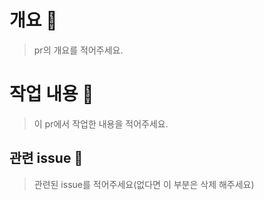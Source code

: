 # 개요 💋

> pr의 개요를 적어주세요.

# 작업 내용 🐸

> 이 pr에서 작업한 내용을 적어주세요.

## 관련 issue 🤯

> 관련된 issue를 적어주세요(없다면 이 부분은 삭제 해주세요)
